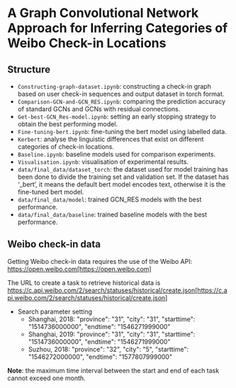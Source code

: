 # A Graph Convolutional Network Approach for Inferring Categories of Weibo Check-in Locations

## Structure
- `Constructing-graph-dataset.ipynb`: constructing a check-in graph based on user check-in sequences and output dataset in torch format.
- `Comparison-GCN-and-GCN_RES.ipynb`: comparing the prediction accuracy of standard GCNs and GCNs with residual connections.
- `Get-best-GCN_Res-model.ipynb`: setting an early stopping strategy to obtain the best performing model.
- `Fine-tuning-bert.ipynb`: fine-tuning the bert model using labelled data.
- `Kerbert`: analyse the linguistic differences that exist on different categories of check-in locations.
- `Baseline.ipynb`: baseline models used for comparison experiments.
- `Visualisation.ipynb`: visualisation of experimental results.
- `data/final_data/dataset_torch`: the dataset used for model training has been done to divide the training set and validation set. If the dataset has ‘_bert’, it means the default bert model encodes text, otherwise it is the fine-tuned bert model.
- `data/final_data/model`: trained GCN_RES models with the best performance.
- `data/final_data/baseline`: trained baseline models with the best performance.

## Weibo check-in data
Getting Weibo check-in data requires the use of the Weibo API: https://open.weibo.com[https://open.weibo.com]

The URL to create a task to retrieve historical data is https://c.api.weibo.com/2/search/statuses/historical/create.json[https://c.api.weibo.com/2/search/statuses/historical/create.json]

- Search parameter setting
  - Shanghai, 2018: "province": "31", "city": "31", "starttime": "1514736000000", "endtime": "1546271999000"
  - Shanghai, 2019: "province": "31", "city": "31", "starttime": "1514736000000", "endtime": "1546271999000"
  - Suzhou, 2018: "province": "32", "city": "5", "starttime": "1546272000000", "endtime": "1577807999000"

 **Note**: the maximum time interval between the start and end of each task cannot exceed one month.

